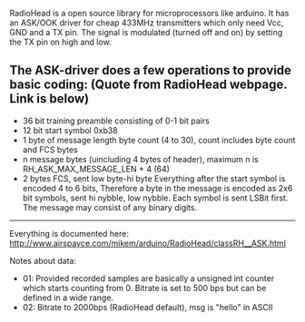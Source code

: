 RadioHead is a open source library for microprocessors like arduino.
It has an ASK/OOK driver for cheap 433MHz transmitters which
only need Vcc, GND and a TX pin. The signal is modulated (turned off and
on) by setting the TX pin on high and low.

The ASK-driver does a few operations to provide basic coding:
(Quote from RadioHead webpage. Link is below)
--------------------------------------------------------------------
- 36 bit training preamble consisting of 0-1 bit pairs
- 12 bit start symbol 0xb38
- 1 byte of message length byte count (4 to 30), count includes byte 
  count and FCS bytes
- n message bytes (uincluding 4 bytes of header), maximum n is 
  RH_ASK_MAX_MESSAGE_LEN + 4 (64)
- 2 bytes FCS, sent low byte-hi byte
Everything after the start symbol is encoded 4 to 6 bits, 
Therefore a byte in the message is encoded as 2x6 bit symbols, 
sent hi nybble, low nybble. Each symbol is sent LSBit first.
The message may consist of any binary digits.
-----------------------------------------------------------------
Everything is documented here:
http://www.airspayce.com/mikem/arduino/RadioHead/classRH__ASK.html


Notes about data:

* 01: Provided recorded samples are basically a unsigned int counter 
which starts counting from 0. Bitrate is set to 500 bps but can be 
defined in a wide range.
* 02: Bitrate to 2000bps (RadioHead default), msg is "hello" in ASCII

